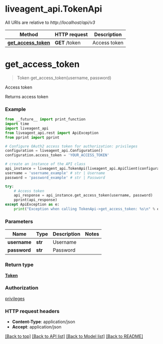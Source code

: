 # liveagent_api.TokenApi

All URIs are relative to *http://localhost/api/v3*

Method | HTTP request | Description
------------- | ------------- | -------------
[**get_access_token**](TokenApi.md#get_access_token) | **GET** /token | Access token


# **get_access_token**
> Token get_access_token(username, password)

Access token

Returns access token

### Example
```python
from __future__ import print_function
import time
import liveagent_api
from liveagent_api.rest import ApiException
from pprint import pprint

# Configure OAuth2 access token for authorization: privileges
configuration = liveagent_api.Configuration()
configuration.access_token = 'YOUR_ACCESS_TOKEN'

# create an instance of the API class
api_instance = liveagent_api.TokenApi(liveagent_api.ApiClient(configuration))
username = 'username_example' # str | Username
password = 'password_example' # str | Password

try:
    # Access token
    api_response = api_instance.get_access_token(username, password)
    pprint(api_response)
except ApiException as e:
    print("Exception when calling TokenApi->get_access_token: %s\n" % e)
```

### Parameters

Name | Type | Description  | Notes
------------- | ------------- | ------------- | -------------
 **username** | **str**| Username | 
 **password** | **str**| Password | 

### Return type

[**Token**](Token.md)

### Authorization

[privileges](../README.md#privileges)

### HTTP request headers

 - **Content-Type**: application/json
 - **Accept**: application/json

[[Back to top]](#) [[Back to API list]](../README.md#documentation-for-api-endpoints) [[Back to Model list]](../README.md#documentation-for-models) [[Back to README]](../README.md)

